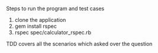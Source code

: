 Steps to run the program and test cases

1. clone the application
2. gem install rspec
3. rspec spec/calculator_rspec.rb

TDD covers all the scenarios which asked over the question

